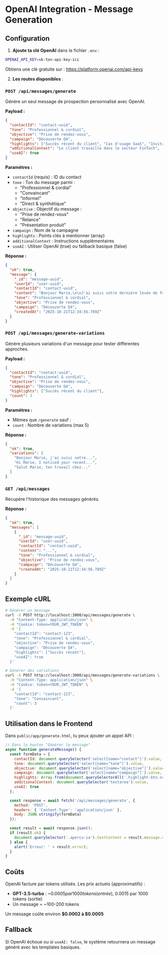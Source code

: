 # OpenAI Integration - Message Generation

## Configuration

1. **Ajoute ta clé OpenAI** dans le fichier `.env` :
```bash
OPENAI_API_KEY=sk-ton-api-key-ici
```

Obtiens une clé gratuite sur : https://platform.openai.com/api-keys

2. **Les routes disponibles** :

### `POST /api/messages/generate`
Génère un seul message de prospection personnalisé avec OpenAI.

**Payload :**
```json
{
  "contactId": "contact-uuid",
  "tone": "Professionnel & cordial",
  "objective": "Prise de rendez-vous",
  "campaign": "Découverte Q4",
  "highlights": ["Succès récent du client", "Cas d'usage SaaS", "Invitation démo"],
  "additionalContext": "Le client travaille dans le secteur FinTech",
  "useAI": true
}
```

**Paramètres :**
- `contactId` (requis) : ID du contact
- `tone` : Ton du message parmi :
  - "Professionnel & cordial"
  - "Convaincant"
  - "Informel"
  - "Direct & synthétique"
- `objective` : Objectif du message :
  - "Prise de rendez-vous"
  - "Relance"
  - "Présentation produit"
- `campaign` : Nom de la campagne
- `highlights` : Points clés à mentionner (array)
- `additionalContext` : Instructions supplémentaires
- `useAI` : Utiliser OpenAI (true) ou fallback basique (false)

**Réponse :**
```json
{
  "ok": true,
  "message": {
    "_id": "message-uuid",
    "userId": "user-uuid",
    "contactId": "contact-uuid",
    "content": "Bonjour Marie,\n\nJ'ai suivi votre dernière levée de fonds...",
    "tone": "Professionnel & cordial",
    "objective": "Prise de rendez-vous",
    "campaign": "Découverte Q4",
    "createdAt": "2025-10-21T12:34:56.789Z"
  }
}
```

### `POST /api/messages/generate-variations`
Génère plusieurs variations d'un message pour tester différentes approches.

**Payload :**
```json
{
  "contactId": "contact-uuid",
  "tone": "Professionnel & cordial",
  "objective": "Prise de rendez-vous",
  "campaign": "Découverte Q4",
  "highlights": ["Succès récent du client"],
  "count": 3
}
```

**Paramètres :**
- Mêmes que `/generate` sauf :
- `count` : Nombre de variations (max 5)

**Réponse :**
```json
{
  "ok": true,
  "variations": [
    "Bonjour Marie, j'ai suivi votre...",
    "Hi Marie, I noticed your recent...",
    "Salut Marie, ton travail chez..."
  ]
}
```

### `GET /api/messages`
Récupère l'historique des messages générés.

**Réponse :**
```json
{
  "ok": true,
  "messages": [
    {
      "_id": "message-uuid",
      "userId": "user-uuid",
      "contactId": "contact-uuid",
      "content": "...",
      "tone": "Professionnel & cordial",
      "objective": "Prise de rendez-vous",
      "campaign": "Découverte Q4",
      "createdAt": "2025-10-21T12:34:56.789Z"
    }
  ]
}
```

## Exemple cURL

```bash
# Générer un message
curl -X POST http://localhost:3000/api/messages/generate \
  -H "Content-Type: application/json" \
  -H "Cookie: token=YOUR_JWT_TOKEN" \
  -d '{
    "contactId": "contact-123",
    "tone": "Professionnel & cordial",
    "objective": "Prise de rendez-vous",
    "campaign": "Découverte Q4",
    "highlights": ["Succès récent"],
    "useAI": true
  }'

# Générer des variations
curl -X POST http://localhost:3000/api/messages/generate-variations \
  -H "Content-Type: application/json" \
  -H "Cookie: token=YOUR_JWT_TOKEN" \
  -d '{
    "contactId": "contact-123",
    "tone": "Convaincant",
    "count": 3
  }'
```

## Utilisation dans le Frontend

Dans `public/app/generate.html`, tu peux ajouter un appel API :

```javascript
// Dans le bouton "Générer le message"
async function generateMessage() {
  const formData = {
    contactId: document.querySelector('select[name="contact"]').value,
    tone: document.querySelector('select[name="tone"]').value,
    objective: document.querySelector('select[name="objective"]').value,
    campaign: document.querySelector('select[name="campaign"]').value,
    highlights: Array.from(document.querySelectorAll('.highlight-btn.selected')).map(btn => btn.textContent),
    additionalContext: document.querySelector('textarea').value,
    useAI: true
  };

  const response = await fetch('/api/messages/generate', {
    method: 'POST',
    headers: { 'Content-Type': 'application/json' },
    body: JSON.stringify(formData)
  });

  const result = await response.json();
  if (result.ok) {
    document.querySelector('.apercu-ia').textContent = result.message.content;
  } else {
    alert('Erreur: ' + result.error);
  }
}
```

## Coûts

OpenAI facture par tokens utilisés. Les prix actuels (approximatifs) :
- **GPT-3.5-turbo** : ~$0.0005 par 1000 tokens (entrée), ~$0.0015 par 1000 tokens (sortie)
- Un message = ~100-200 tokens

Un message coûte environ **$0.0002 à $0.0005**

## Fallback

Si OpenAI échoue ou si `useAI: false`, le système retournera un message généré avec les templates basiques.
